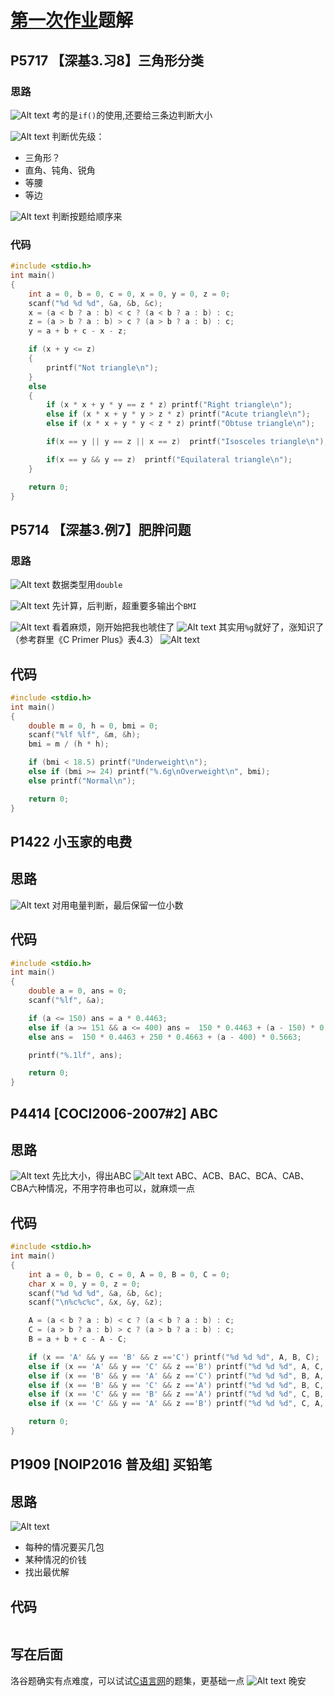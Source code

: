 # [第一次作业](https://www.luogu.com.cn/contest/134029)题解

## P5717 【深基3.习8】三角形分类

### 思路
![Alt text](image.png)
考的是`if()`的使用,还要给三条边判断大小

![Alt text](image-1.png)
判断优先级：
- 三角形？
- 直角、钝角、锐角
- 等腰
- 等边

![Alt text](image-2.png)
判断按题给顺序来

### 代码
```c
#include <stdio.h>
int main()
{
    int a = 0, b = 0, c = 0, x = 0, y = 0, z = 0;
    scanf("%d %d %d", &a, &b, &c);
    x = (a < b ? a : b) < c ? (a < b ? a : b) : c; 
    z = (a > b ? a : b) > c ? (a > b ? a : b) : c;
    y = a + b + c - x - z;

    if (x + y <= z) 
    {
        printf("Not triangle\n");
    }
    else 
    {
        if (x * x + y * y == z * z) printf("Right triangle\n");
        else if (x * x + y * y > z * z) printf("Acute triangle\n");
        else if (x * x + y * y < z * z) printf("Obtuse triangle\n");

        if(x == y || y == z || x == z)  printf("Isosceles triangle\n");

        if(x == y && y == z)  printf("Equilateral triangle\n");
    }

    return 0;
}
```

## P5714 【深基3.例7】肥胖问题

### 思路
![Alt text](image-3.png)
数据类型用`double`

![Alt text](image-4.png)
先计算，后判断，超重要多输出个`BMI`

![Alt text](image-5.png)
看着麻烦，刚开始把我也唬住了
![Alt text](image-6.png)
其实用`%g`就好了，涨知识了（参考群里《C Primer Plus》表4.3）
![Alt text](image-7.png)

## 代码
```c
#include <stdio.h>
int main()
{
    double m = 0, h = 0, bmi = 0;
    scanf("%lf %lf", &m, &h);
    bmi = m / (h * h);

    if (bmi < 18.5) printf("Underweight\n");
    else if (bmi >= 24) printf("%.6g\nOverweight\n", bmi);
    else printf("Normal\n");

    return 0;
}
```

## P1422 小玉家的电费

## 思路
![Alt text](image-10.png)
对用电量判断，最后保留一位小数
## 代码
```c
#include <stdio.h>
int main()
{
    double a = 0, ans = 0;
    scanf("%lf", &a);

    if (a <= 150) ans = a * 0.4463;
    else if (a >= 151 && a <= 400) ans =  150 * 0.4463 + (a - 150) * 0.4663;
    else ans =  150 * 0.4463 + 250 * 0.4663 + (a - 400) * 0.5663;

    printf("%.1lf", ans);

    return 0;
}
```

## P4414 [COCI2006-2007#2] ABC

## 思路
![Alt text](image-8.png)
先比大小，得出ABC
![Alt text](image-9.png)
ABC、ACB、BAC、BCA、CAB、CBA六种情况，不用字符串也可以，就麻烦一点

## 代码
```c
#include <stdio.h>
int main()
{
    int a = 0, b = 0, c = 0, A = 0, B = 0, C = 0;
    char x = 0, y = 0, z = 0;
    scanf("%d %d %d", &a, &b, &c);
    scanf("\n%c%c%c", &x, &y, &z);

    A = (a < b ? a : b) < c ? (a < b ? a : b) : c; 
    C = (a > b ? a : b) > c ? (a > b ? a : b) : c;
    B = a + b + c - A - C;

    if (x == 'A' && y == 'B' && z =='C') printf("%d %d %d", A, B, C);
    else if (x == 'A' && y == 'C' && z =='B') printf("%d %d %d", A, C, B);
    else if (x == 'B' && y == 'A' && z =='C') printf("%d %d %d", B, A, C);
    else if (x == 'B' && y == 'C' && z =='A') printf("%d %d %d", B, C, A);
    else if (x == 'C' && y == 'B' && z =='A') printf("%d %d %d", C, B, A);
    else if (x == 'C' && y == 'A' && z =='B') printf("%d %d %d", C, A, B);

    return 0;
}
```

## P1909 [NOIP2016 普及组] 买铅笔

## 思路
![Alt text](image-11.png)
- 每种的情况要买几包
- 某种情况的价钱
- 找出最优解
## 代码
```c

```

## 写在后面
洛谷题确实有点难度，可以试试[C语言网](https://www.dotcpp.com/oj/train/)的题集，更基础一点
![Alt text](<序列 02.gif>)
晚安